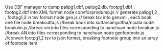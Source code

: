 Use DBF manager  to dump palipg1.dbf, palipg2.db, footpg1.dbf , footpg2.dbf into XML format
node convfoxprodump.js // generate palipg1,2 , footpg1,2 in tsv format
node gen.js  // break tsv into genxml , each book one file
node breaksutta.js //break book into sutta/samyuttha/nipata
node breakvin.js //break vin into files corresponding to nanchuan
node breakan.js //break AN into files corresponding to nanchuan
node genfootnote.js //convert footpg1,2 tsv to json format, breaking footnote group 
into an array of footnote item.